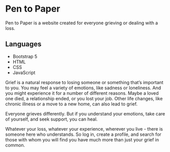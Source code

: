 
# Pen to Paper
Pen to Paper is a website created for everyone grieving or dealing with a loss.

## Languages
- Bootstrap 5
- HTML
- CSS
- JavaScript


Grief is a natural response to losing someone or something that’s important to you. You may feel a variety of emotions, like sadness or loneliness. And you might experience it for a number of different reasons. Maybe a loved one died, a relationship ended, or you lost your job. Other life changes, like chronic illness or a move to a new home, can also lead to grief.

Everyone grieves differently. But if you understand your emotions, take care of yourself, and seek support, you can heal.


Whatever your loss, whatever your experience, wherever you live - there is someone here who understands. So log in, create a profile, and search for those with whom you will find you have much more than just your grief in common.